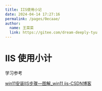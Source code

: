 ```yaml
---
title: IIS使用小记
date: 2024-04-14 17:27:16
permalink: /pages/0ecaae/
author: 
  name: 王菜菜
  link: https://gitee.com/dream-deeply-tyu
---
```

# IIS 使用小计





学习参考

[win11安装IIS步骤—图解_win11 iis-CSDN博客](https://blog.csdn.net/weixin_42870215/article/details/126662527)
